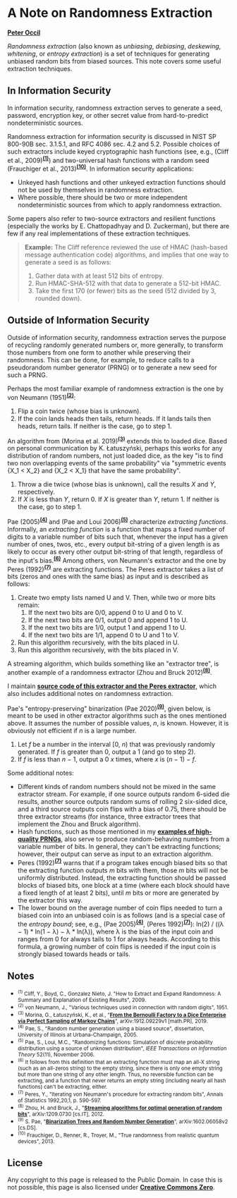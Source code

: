 # A Note on Randomness Extraction

[**Peter Occil**](mailto:poccil14@gmail.com)

_Randomness extraction_ (also known as _unbiasing_, _debiasing_, _deskewing_, _whitening_, or _entropy extraction_) is a set of techniques for generating unbiased random bits from biased sources.  This note covers some useful extraction techniques.

<a id=In_Information_Security></a>
## In Information Security

In information security, randomness extraction serves to generate a seed, password, encryption key, or other secret value from hard-to-predict nondeterministic sources.

Randomness extraction for information security is discussed in NIST SP 800-90B sec. 3.1.5.1, and RFC 4086 sec. 4.2 and 5.2. Possible choices of such extractors include keyed cryptographic hash functions (see, e.g., (Cliff et al., 2009)<sup>[**(1)**](#Note1)</sup>) and two-universal hash functions with a random seed (Frauchiger et al., 2013)<sup>[**(10)**](#Note10)</sup>. In information security applications:

- Unkeyed hash functions and other unkeyed extraction functions should not be used by themselves in randomness extraction.
- Where possible, there should be two or more independent nondeterministic sources from which to apply randomness extraction.

Some papers also refer to two-source extractors and resilient functions (especially the works by E. Chattopadhyay and D. Zuckerman), but there are few if any real implementations of these extraction techniques.

> **Example:** The Cliff reference reviewed the use of HMAC (hash-based message authentication code) algorithms, and implies that one way to generate a seed is as follows:
>
> 1. Gather data with at least 512 bits of entropy.
> 2. Run HMAC-SHA-512 with that data to generate a 512-bit HMAC.
> 3. Take the first 170 (or fewer) bits as the seed (512 divided by 3, rounded down).

<a id=Outside_of_Information_Security></a>
## Outside of Information Security

Outside of information security, randomness extraction serves the purpose of recycling randomly generated numbers or, more generally, to transform those numbers from one form to another while preserving their randomness.  This can be done, for example, to reduce calls to a pseudorandom number generator (PRNG) or to generate a new seed for such a PRNG.

Perhaps the most familiar example of randomness extraction is the one by von Neumann (1951)<sup>[**(2)**](#Note2)</sup>:

1. Flip a coin twice (whose bias is unknown).
2. If the coin lands heads then tails, return heads.  If it lands tails then heads, return tails.  If neither is the case, go to step 1.

An algorithm from (Morina et al. 2019)<sup>[**(3)**](#Note3)</sup> extends this to loaded dice.  Based on personal communication by K. Łatuszyński, perhaps this works for any distribution of random numbers, not just loaded dice, as the key "is to find two non overlapping events of the same probability" via "symmetric events {X_1 < X_2}  and  {X_2 < X_1} that have the same probability".

1. Throw a die twice (whose bias is unknown), call the results _X_ and _Y_, respectively.
2. If _X_ is less than _Y_, return 0.  If _X_ is greater than _Y_, return 1.  If neither is the case, go to step 1.

Pae (2005)<sup>[**(4)**](#Note4)</sup> and (Pae and Loui 2006)<sup>[**(5)**](#Note5)</sup> characterize _extracting functions_.  Informally, an _extracting function_ is a function that maps a fixed number of digits to a variable number of bits such that, whenever the input has a given number of ones, twos, etc., every output bit-string of a given length is as likely to occur as every other output bit-string of that length, regardless of the input's bias.<sup>[**(6)**](#Note6)</sup>  Among others, von Neumann's extractor and the one by Peres (1992)<sup>[**(7)**](#Note7)</sup> are extracting functions.  The Peres extractor takes a list of bits (zeros and ones with the same bias) as input and is described as follows:

1. Create two empty lists named U and V. Then, while two or more bits remain:
    1. If the next two bits are 0/0, append 0 to U and 0 to V.
    2. If the next two bits are 0/1, output 0 and append 1 to U.
    3. If the next two bits are 1/0, output 1 and append 1 to U.
    4. If the next two bits are 1/1, append 0 to U and 1 to V.
2. Run this algorithm recursively, with the bits placed in U.
3. Run this algorithm recursively, with the bits placed in V.

A streaming algorithm, which builds something like an "extractor tree", is another example of a randomness extractor (Zhou and Bruck 2012)<sup>[**(8)**](#Note8)</sup>.

I maintain [**source code of this extractor and the Peres extractor**](https://github.com/peteroupc/peteroupc.github.io/blob/master/rextract.rb), which also includes additional notes on randomness extraction.

Pae's "entropy-preserving" binarization (Pae 2020)<sup>[**(9)**](#Note9)</sup>, given below, is meant to be used in other extractor algorithms such as the ones mentioned above.  It assumes the number of possible values, _n_, is known. However, it is obviously not efficient if _n_ is a large number.

1. Let _f_ be a number in the interval \[0, _n_) that was previously randomly generated.  If _f_ is greater than 0, output a 1 (and go to step 2).
2. If _f_ is less than _n_ &minus; 1, output a 0 _x_ times, where _x_ is (_n_ &minus; 1) &minus; _f_.

Some additional notes:

- Different kinds of random numbers should not be mixed in the same extractor stream.  For example, if one source outputs random 6-sided die results, another source outputs random sums of rolling 2 six-sided dice, and a third source outputs coin flips with a bias of 0.75, there should be three extractor streams (for instance, three extractor trees that implement the Zhou and Bruck algorithm).
- Hash functions, such as those mentioned in my [**examples of high-quality PRNGs**](https://peteroupc.github.io/hqrand.html#Counter_Based_PRNGs), also serve to produce random-behaving numbers from a variable number of bits.  In general, they can't be extracting functions; however, their output can serve as input to an extraction algorithm.
- Peres (1992)<sup>[**(7)**](#Note7)</sup> warns that if a program takes enough biased bits so that the extracting function outputs _m_ bits with them, those _m_ bits will not be uniformly distributed.  Instead, the extracting function should be passed blocks of biased bits, one block at a time (where each block should have a fixed length of at least 2 bits), until _m_ bits or more are generated by the extractor this way.
- The lower bound on the average number of coin flips needed to turn a biased coin into an unbiased coin is as follows (and is a special case of the _entropy bound_; see, e.g., (Pae 2005)<sup>[**(4)**](#Note4)</sup>, (Peres 1992)<sup>[**(7)**](#Note7)</sup>): ln(2) / ((&lambda; &minus; 1) * ln(1 &minus; &lambda;) &minus; &lambda; * ln(&lambda;)), where &lambda; is the bias of the input coin and ranges from 0 for always tails to 1 for always heads.  According to this formula, a growing number of coin flips is needed if the input coin is strongly biased towards heads or tails.

<a id=Notes></a>
## Notes

- <small><sup id=Note1>(1)</sup> Cliff, Y., Boyd, C., Gonzalez Nieto, J. "How to Extract and Expand Randomness: A Summary and Explanation of Existing Results", 2009.</small>
- <small><sup id=Note2>(2)</sup> von Neumann, J., "Various techniques used in connection with random digits", 1951.</small>
- <small><sup id=Note3>(3)</sup> Morina, G., Łatuszyński, K., et al., "[**From the Bernoulli Factory to a Dice Enterprise via Perfect Sampling of Markov Chains**](https://arxiv.org/abs/1912.09229v1)", arXiv:1912.09229v1 [math.PR], 2019.</small>
- <small><sup id=Note4>(4)</sup> Pae, S., "Random number generation using a biased source", dissertation, University of Illinois at Urbana-Champaign, 2005.</small>
- <small><sup id=Note5>(5)</sup> Pae, S., Loui, M.C., "Randomizing functions: Simulation of discrete probability distribution using a source of unknown distribution", _IEEE Transactions on Information Theory_ 52(11), November 2006.</small>
- <small><sup id=Note6>(6)</sup> It follows from this definition that an extracting function must map an all-X string (such as an all-zeros string) to the empty string, since there is only one empty string but more than one string of any other length.  Thus, no reversible function can be extracting, and a function that never returns an empty string (including nearly all hash functions) can't be extracting, either.</small>
- <small><sup id=Note7>(7)</sup> Peres, Y., "Iterating von Neumann's procedure for extracting random bits", Annals of Statistics 1992,20,1, p. 590-597.</small>
- <small><sup id=Note8>(8)</sup> Zhou, H. and Bruck, J., "[**Streaming algorithms for optimal generation of random bits**](https://arxiv.org/abs/1209.0730)", arXiv:1209.0730 [cs.IT], 2012.</small>
- <small><sup id=Note9>(9)</sup> S. Pae, "[**Binarization Trees and Random Number Generation**](https://arxiv.org/abs/1602.06058v2)", arXiv:1602.06058v2 [cs.DS].</small>
- <small><sup id=Note10>(10)</sup> Frauchiger, D., Renner, R., Troyer, M., "True randomness from realistic quantum devices", 2013.</small>

<a id=License></a>
## License

Any copyright to this page is released to the Public Domain.  In case this is not possible, this page is also licensed under [**Creative Commons Zero**](https://creativecommons.org/publicdomain/zero/1.0/).

